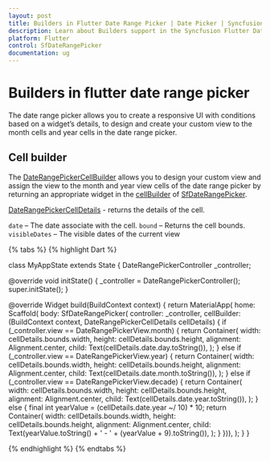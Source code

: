 ```yaml
---
layout: post
title: Builders in Flutter Date Range Picker | Date Picker | Syncfusion
description: Learn about Builders support in the Syncfusion Flutter Date range picker (SfDateRangePicker) widget and more details.
platform: Flutter
control: SfDateRangePicker
documentation: ug
---
```

# Builders in flutter date range picker
The date range picker allows you to create a responsive UI with conditions based on a widget’s details, to design and create your custom view to the month cells and year cells in the date range picker.

## Cell builder
The [DateRangePickerCellBuilder]() allows you to design your custom view and assign the view to the month and year view cells of the date range picker by returning an appropriate widget in the [cellBuilder]() of [SfDateRangePicker]().

[DateRangePickerCellDetails]() - returns the details of the cell.

`date` – The date associate with the cell.
`bound` – Returns the cell bounds.
`visibleDates` – The visible dates of the current view

{% tabs %}
{% highlight Dart %}

class MyAppState extends State<MyApp> {
  DateRangePickerController _controller;

  @override
  void initState() {
    _controller = DateRangePickerController();
    super.initState();
  }

  @override
  Widget build(BuildContext context) {
    return MaterialApp(
      home: Scaffold(
          body: SfDateRangePicker(
              controller: _controller,
              cellBuilder: (BuildContext context,
                  DateRangePickerCellDetails cellDetails) {
                if (_controller.view == DateRangePickerView.month) {
                  return Container(
                    width: cellDetails.bounds.width,
                    height: cellDetails.bounds.height,
                    alignment: Alignment.center,
                    child: Text(cellDetails.date.day.toString()),
                  );
                } else if (_controller.view == DateRangePickerView.year) {
                  return Container(
                    width: cellDetails.bounds.width,
                    height: cellDetails.bounds.height,
                    alignment: Alignment.center,
                    child: Text(cellDetails.date.month.toString()),
                  );
                } else if (_controller.view == DateRangePickerView.decade) {
                  return Container(
                    width: cellDetails.bounds.width,
                    height: cellDetails.bounds.height,
                    alignment: Alignment.center,
                    child: Text(cellDetails.date.year.toString()),
                  );
                } else {
                  final int yearValue = (cellDetails.date.year ~/ 10) * 10;
                  return Container(
                    width: cellDetails.bounds.width,
                    height: cellDetails.bounds.height,
                    alignment: Alignment.center,
                    child: Text(yearValue.toString() +
                        ' - ' +
                        (yearValue + 9).toString()),
                  );
                }
              })),
    );
  }
}

{% endhighlight %}
{% endtabs %}

